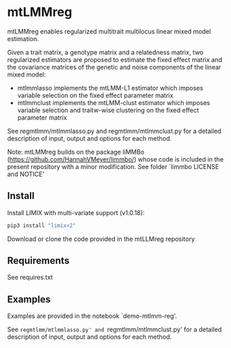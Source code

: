 # mtLMMreg

mtLMMreg enables regularized multitrait multilocus linear mixed model estimation.

Given a trait matrix, a genotype matrix and a relatedness matrix, two regularized estimators are proposed to estimate the fixed effect matrix and the covariance matrices of the genetic and noise components of the linear mixed model:
 - mtlmmlasso implements the mtLMM-L1 estimator which imposes variable selection on the fixed effect parameter matrix
 - mtlmmclust implements the mtLMM-clust estimator which imposes variable selection and traitw-wise clustering on the fixed effect parameter matrix

See regmtlmm/mtlmmlasso.py and regmtlmm/mtlmmclust.py for a detailed description of input, output and options for each method.

Note: mtLMMreg builds on the package liMMBo  (https://github.com/HannahVMeyer/limmbo/) whose code is included in the present repository with a minor modification. See folder `limmbo LICENSE and NOTICE' 


## Install 

Install LIMIX with multi-variate support (v1.0.18):
```bash
pip3 install "limix<2"
```

Download or clone the code provided in the mtLLMreg repository


## Requirements

See requires.txt


## Examples

Examples are provided in the notebook `demo-mtlmm-reg'.

See `regmtlmm/mtlmmlasso.py' and `regmtlmm/mtlmmclust.py' for a detailed description of input, output and options for each method.
